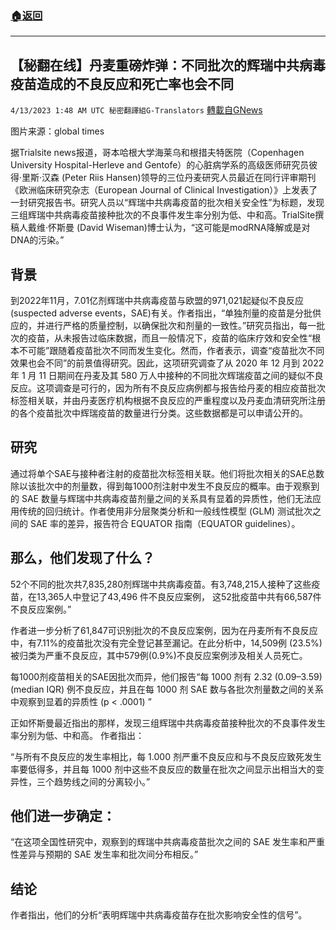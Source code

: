 ###  [:house:返回](README.md)
---


## 【秘翻在线】丹麦重磅炸弹：不同批次的辉瑞中共病毒疫苗造成的不良反应和死亡率也会不同
`4/13/2023 1:48 AM UTC 秘密翻譯組G-Translators` [轉載自GNews](https://gnews.org/articles/1098804)

图片来源：global times

        

据Trialsite news报道，哥本哈根大学海莱乌和根措夫特医院（Copenhagen University Hospital-Herleve and Gentofe）的心脏病学系的高级医师研究员彼得·里斯·汉森 (Peter Riis Hansen)领导的三位丹麦研究人员最近在同行评审期刊《欧洲临床研究杂志（European Journal of Clinical Investigation）》上发表了一封研究报告书。研究人员以“辉瑞中共病毒疫苗的批次相关安全性”为标题，发现三组辉瑞中共病毒疫苗接种批次的不良事件发生率分别为低、中和高。TrialSite撰稿人戴维·怀斯曼 (David Wiseman)博士认为，“这可能是modRNA降解或是对DNA的污染。”


##  背景

到2022年11月，7.01亿剂辉瑞中共病毒疫苗与欧盟的971,021起疑似不良反应(suspected adverse events，SAE)有关。作者指出，“单独剂量的疫苗是分批供应的，并进行严格的质量控制，以确保批次和剂量的一致性。”研究员指出，每一批次的疫苗，从未报告过临床数据，而且一般情况下，疫苗的临床疗效和安全性“根本不可能”跟随着疫苗批次不同而发生变化。然而，作者表示，调查“疫苗批次不同效果也会不同”的前景值得研究。因此，这项研究调查了从 2020 年 12 月到 2022 年 1 月 11 日期间在丹麦及其 580 万人中接种的不同批次辉瑞疫苗之间的疑似不良反应。这项调查是可行的，因为所有不良反应病例都与报告给丹麦的相应疫苗批次标签相关联，并由丹麦医疗机构根据不良反应的严重程度以及丹麦血清研究所注册的各个疫苗批次中辉瑞疫苗的数量进行分类。这些数据都是可以申请公开的。


## 研究

通过将单个SAE与接种者注射的疫苗批次标签相关联。他们将批次相关的SAE总数除以该批次中的剂量数，得到每1000剂注射中发生不良反应的概率。由于观察到的 SAE 数量与辉瑞中共病毒疫苗剂量之间的关系具有显着的异质性，他们无法应用传统的回归统计。作者使用非分层聚类分析和一般线性模型 (GLM) 测试批次之间的 SAE 率的差异，报告符合 EQUATOR 指南（EQUATOR guidelines）。


## 那么，他们发现了什么？

52个不同的批次共7,835,280剂辉瑞中共病毒疫苗。有3,748,215人接种了这些疫苗，在13,365人中登记了43,496 件不良反应案例， 这52批疫苗中共有66,587件不良反应案例。”

作者进一步分析了61,847可识别批次的不良反应案例，因为在丹麦所有不良反应中，有7.11%的疫苗批次没有完全登记甚至漏记。在此分析中，14,509例 (23.5%) 被归类为严重不良反应，其中579例(0.9%)不良反应案例涉及相关人员死亡。

每1000剂疫苗相关的SAE因批次而异，他们报告“每 1000 剂有 2.32 (0.09–3.59) (median IQR) 例不良反应，并且在每 1000 剂 SAE 数与各批次剂量数之间的关系中观察到显着的异质性 (p < .0001)  ”

正如怀斯曼最近指出的那样，发现三组辉瑞中共病毒疫苗接种批次的不良事件发生率分别为低、中和高。 作者指出：

“与所有不良反应的发生率相比，每 1.000 剂严重不良反应和与不良反应致死发生率要低得多，并且每 1000 剂中这些不良反应的数量在批次之间显示出相当大的变异性，三个趋势线之间的分离较小。”



##  他们进一步确定：

“在这项全国性研究中，观察到的辉瑞中共病毒疫苗批次之间的 SAE 发生率和严重性差异与预期的 SAE 发生率和批次间分布相反。”


##  结论

 作者指出，他们的分析“表明辉瑞中共病毒疫苗存在批次影响安全性的信号”。
